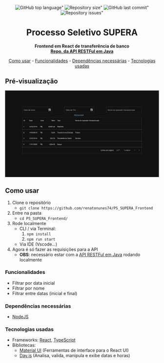 <div align="center">
	
![GitHub top language"](https://img.shields.io/github/languages/top/renatonunes74/PS_SUPERA_Frontend.svg?style=for-the-badge)
![Repository size"](https://img.shields.io/github/repo-size/renatonunes74/PS_SUPERA_Frontend.svg?style=for-the-badge)
![GitHub last commit"](https://img.shields.io/github/last-commit/renatonunes74/PS_SUPERA_Frontend.svg?style=for-the-badge)
![Repository issues"](https://img.shields.io/github/issues/rockofox/firefox-minima.svg?style=for-the-badge)
# Processo Seletivo SUPERA
**Frontend em React de transferência de banco<br/>[Repo. da API RESTFul em Java](https://github.com/renatonunes74/PS_SUPERA_Backend)**

[Como usar](#como-usar) -
[Funcionalidades](#funcionalidades) -
[Dependências necessárias](#dependências-necessárias) -
[Tecnologias usadas](#tecnologias-usadas)
<br>
</div>

## Pré-visualização
![](preview.png)

## Como usar
1. Clone o repositório
    - `git clone https://github.com/renatonunes74/PS_SUPERA_Frontend`
1. Entre na pasta
    - `cd PS_SUPERA_Frontend/`
1. Rode localmente
    - CLI / via Terminal:
        1. `npm install`
        1. `npm run start`
    - Via IDE (Vscode...)
1. Agora é só fazer as requisições para a API
    - **OBS**: necessário estar com a [API RESTFul em Java](https://github.com/renatonunes74/PS_SUPERA_Backend) rodando localmente

### Funcionalidades
- Filtrar por data inicial
- Filtrar por nome
- Filtrar entre datas (inicial e final)

### Dependências necessárias
- [NodeJS](https://nodejs.org)

### Tecnologias usadas
- Frameworks: [React](https://react.dev/), [TypeScript](https://www.typescriptlang.org/)
- Bibliotecas:
    - [Material UI](https://mui.com/) (Ferramentas de interface para o React UI)
    - [Day.js](https://day.js.org/) (Analisa, valida, manipula e exibe datas e horas)
